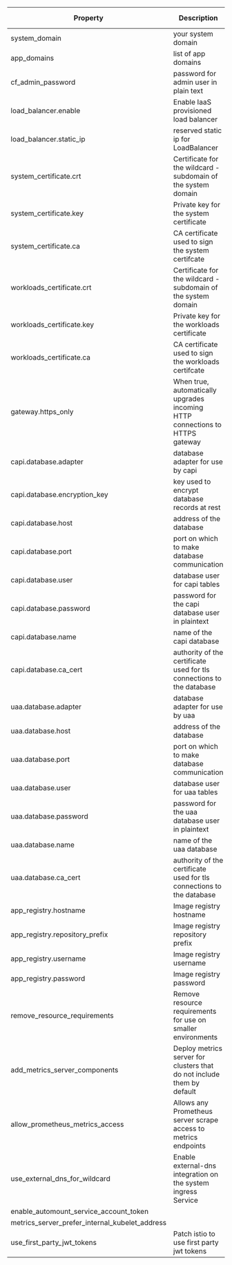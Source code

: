 | Property | Description  | Required | Default value | Example | Additional options|
| --- | --- | --- | ---| --- | --- |
| system_domain | your system domain | Yes | no value | `system.cf.example.com` | |
| app_domains | list of app domains | Yes | no value | ["apps.cf.example.com"] | |
| cf_admin_password | password for admin user in plain text | Yes | no value | 2fK2zLXPgvmsESrB87sADZQvdLeY5Kv4 | |
| load_balancer.enable | Enable IaaS provisioned load balancer | No | true |  |  |
| load_balancer.static_ip | reserved static ip for LoadBalancer | No | no value | "192.168.0.0" | |
| system_certificate.crt | Certificate for the wildcard - subdomain of the system domain | Yes | no value | CN=*.system.cf.example.com |  |
| system_certificate.key | Private key for the system certificate | Yes | no value |  |  |
| system_certificate.ca | CA certificate used to sign the system certifcate | Yes | no value |  |  |
| workloads_certificate.crt | Certificate for the wildcard - subdomain of the system domain | Yes | no value | CN=*.apps.cf.example.com |  |
| workloads_certificate.key | Private key for the workloads certificate | Yes | no value |  |  |
| workloads_certificate.ca | CA certificate used to sign the workloads certifcate | Yes | no value |  |  |
| gateway.https_only | When true, automatically upgrades incoming HTTP connections to HTTPS gateway | Yes | true |  |  |
| capi.database.adapter | database adapter for use by capi | Yes | no value | postgres | mysql |
| capi.database.encryption_key | key used to encrypt database records at rest | Yes | no value | YqEgP7KxSjUmQTSX9drTkQLye8wrqrP4 |  |
| capi.database.host | address of the database | Yes | no value | `my-postgres.cf.example.com` |  |
| capi.database.port | port on which to make database communication | Yes | no value | 5432 |  |
| capi.database.user | database user for capi tables | Yes | no value | capi-db-user |  |
| capi.database.password | password for the capi database user in plaintext | Yes | no value | d8sQaD9yFWEvBADQE9yFBAt4s5843e6P |  |
| capi.database.name | name of the capi database | Yes | no value | ccdb |  |
| capi.database.ca_cert | authority of the certificate used for tls connections to the database | No | no value |  |  |
| uaa.database.adapter | database adapter for use by uaa | Yes | no value | postgresql | mysql |
| uaa.database.host | address of the database | Yes | no value | `my-postgres.cf.example.com` |  |
| uaa.database.port | port on which to make database communication | Yes | no value | 5432 |  |
| uaa.database.user | database user for uaa tables | Yes | no value | uaa-db-user |  |
| uaa.database.password | password for the uaa database user in plaintext | Yes | no value | d8sQaD9yFWEvBADQE9yFBAt4s5843e6P |  |
| uaa.database.name | name of the uaa database | Yes | no value | ccdb |  |
| uaa.database.ca_cert | authority of the certificate used for tls connections to the database | No | no value |  |  |
| app_registry.hostname | Image registry hostname | Yes | no value | https://index.docker.io/v1/ | https://gcr.io |
| app_registry.repository_prefix | Image registry repository prefix | Yes | no value | my-org |  |
| app_registry.username | Image registry username | Yes | no value | Wingdang |  |
| app_registry.password | Image registry password | Yes | no value | Foobrizzle |  |
| remove_resource_requirements | Remove resource requirements for use on smaller environments | No | false |  |  |
| add_metrics_server_components | Deploy metrics server for clusters that do not include them by default | No | false |  |  |
| allow_prometheus_metrics_access | Allows any Prometheus server scrape access to metrics endpoints | No | false |  |  |
| use_external_dns_for_wildcard | Enable external-dns integration on the system ingress Service | No | false |  | |
| enable_automount_service_account_token |  | No | false |  |  |
| metrics_server_prefer_internal_kubelet_address |  | No | false |  |  |
| use_first_party_jwt_tokens | Patch istio to use first party jwt tokens | No | false |  |  |
